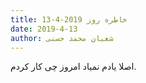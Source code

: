 ```yaml
---
title: خاطره روز 2019-4-13
date: 2019-4-13
author: شعبان محمد حسنی
---
```


اصلا یادم نمیاد امروز چی کار کردم.